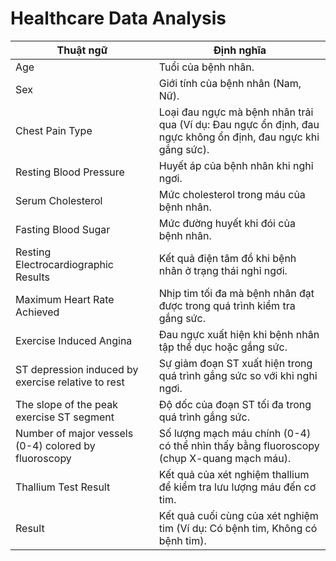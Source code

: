 # Healthcare Data Analysis

| **Thuật ngữ**                                           | **Định nghĩa**                                                                                       |
|--------------------------------------------------------|-----------------------------------------------------------------------------------------------------|
| Age                                                    | Tuổi của bệnh nhân.                                                                                 |
| Sex                                                    | Giới tính của bệnh nhân (Nam, Nữ).                                                                  |
| Chest Pain Type                                        | Loại đau ngực mà bệnh nhân trải qua (Ví dụ: Đau ngực ổn định, đau ngực không ổn định, đau ngực khi gắng sức). |
| Resting Blood Pressure                                  | Huyết áp của bệnh nhân khi nghỉ ngơi.                                                               |
| Serum Cholesterol                                       | Mức cholesterol trong máu của bệnh nhân.                                                           |
| Fasting Blood Sugar                                    | Mức đường huyết khi đói của bệnh nhân.                                                              |
| Resting Electrocardiographic Results                   | Kết quả điện tâm đồ khi bệnh nhân ở trạng thái nghỉ ngơi.                                            |
| Maximum Heart Rate Achieved                            | Nhịp tim tối đa mà bệnh nhân đạt được trong quá trình kiểm tra gắng sức.                            |
| Exercise Induced Angina                                | Đau ngực xuất hiện khi bệnh nhân tập thể dục hoặc gắng sức.                                          |
| ST depression induced by exercise relative to rest     | Sự giảm đoạn ST xuất hiện trong quá trình gắng sức so với khi nghỉ ngơi.                           |
| The slope of the peak exercise ST segment              | Độ dốc của đoạn ST tối đa trong quá trình gắng sức.                                                |
| Number of major vessels (0-4) colored by fluoroscopy   | Số lượng mạch máu chính (0-4) có thể nhìn thấy bằng fluoroscopy (chụp X-quang mạch máu).          |
| Thallium Test Result                                   | Kết quả của xét nghiệm thallium để kiểm tra lưu lượng máu đến cơ tim.                               |
| Result                                                 | Kết quả cuối cùng của xét nghiệm tim (Ví dụ: Có bệnh tim, Không có bệnh tim).                       |

